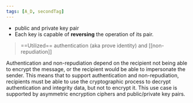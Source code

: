 ```yaml
---
tags: [A_D, secondTag]
---
```

- public and private key pair
- Each key is capable of **reversing** the operation of its pair.
> ==Utilized== authentication (aka prove identity) and [[non-repudiation]]


Authentication and non-repudiation depend on the recipient not being able to encrypt the message, or the recipient would be able to impersonate the sender. This means that to support authentication and non-repudiation, recipients must be able to use the cryptographic process to decrypt authentication and integrity data, but not to encrypt it. This use case is supported by asymmetric encryption ciphers and public/private key pairs.